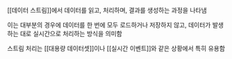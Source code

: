 [[데이터 스트림]]에서 데이터를 읽고, 처리하며, 결과를 생성하는 과정을 나타냄

이는 대부분의 경우에 데이터를 한 번에 모두 로드하거나 저장하지 않고, 데이터가 발생하는 대로 실시간으로 처리하는 방식을 의미함

스트림 처리는 [[대용량 데이터셋]]이나 [[실시간 이벤트]]와 같은 상황에서 특히 유용함